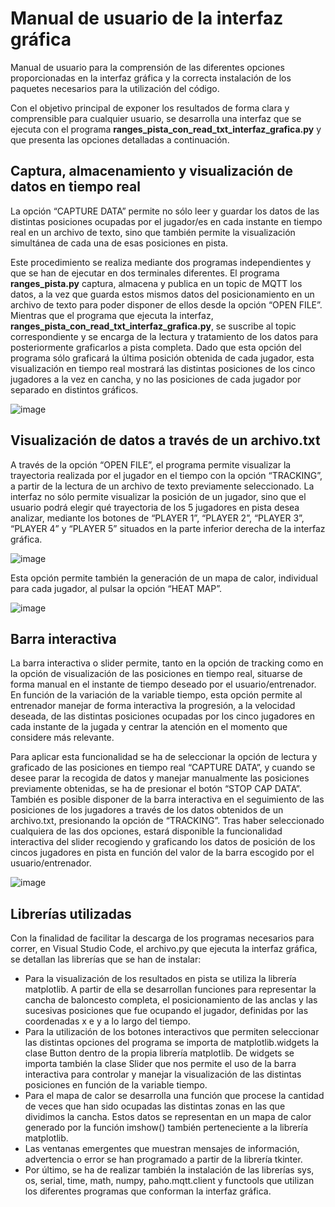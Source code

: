 # Manual de usuario de la interfaz gráfica
Manual de usuario para la comprensión de las diferentes opciones proporcionadas en la interfaz gráfica y la correcta instalación de los paquetes necesarios para la utilización del código.

Con el objetivo principal de exponer los resultados de forma clara y comprensible para cualquier usuario, se desarrolla una interfaz que se ejecuta con el programa **ranges_pista_con_read_txt_interfaz_grafica.py** y que presenta las opciones detalladas a continuación.

## Captura, almacenamiento y visualización de datos en tiempo real
La opción “CAPTURE DATA” permite no sólo leer y guardar los datos de las distintas posiciones ocupadas por el jugador/es en cada instante en tiempo real en un archivo de texto, sino que también permite la visualización simultánea de cada una de esas posiciones en pista.

Este procedimiento se realiza mediante dos programas independientes y que se han de ejecutar en dos terminales diferentes. El programa **ranges_pista.py** captura, almacena y publica en un topic de MQTT los datos, a la vez que guarda estos mismos datos del posicionamiento en un archivo de texto para poder disponer de ellos desde la opción “OPEN FILE”. Mientras que el programa que ejecuta la interfaz, **ranges_pista_con_read_txt_interfaz_grafica.py**, se suscribe al topic correspondiente y se encarga de la lectura y tratamiento de los datos para posteriormente graficarlos a pista completa. Dado que esta opción del programa sólo graficará la última posición obtenida de cada jugador, esta visualización en tiempo real mostrará las distintas posiciones de los cinco jugadores a la vez en cancha, y no las posiciones de cada jugador por separado en distintos gráficos.

![image](https://github.com/GII/TFG_Carlos_Pena/assets/119660695/5e3c46b4-0b55-4cd0-a602-8a282b1bce92)

## Visualización de datos a través de un archivo.txt
A través de la opción “OPEN FILE”, el programa permite visualizar la trayectoria realizada por el jugador en el tiempo con la opción “TRACKING”, a partir de la lectura de un archivo de texto previamente seleccionado. La interfaz no sólo permite visualizar la posición de un jugador, sino que el usuario podrá elegir qué trayectoria de los 5 jugadores en pista desea analizar, mediante los botones de “PLAYER 1”, “PLAYER 2”, “PLAYER 3”,  “PLAYER 4” y “PLAYER 5” situados en la parte inferior derecha de la interfaz gráfica.

![image](https://github.com/GII/TFG_Carlos_Pena/assets/119660695/708ebb6a-a76a-4d72-9b38-10c7d9aa2fbc)

Esta opción permite también la generación de un mapa de calor, individual para cada jugador, al pulsar la opción “HEAT MAP”.

![image](https://github.com/GII/TFG_Carlos_Pena/assets/119660695/73fd456e-cfc5-4fa3-b15b-7f16b99458e4)

## Barra interactiva
La barra interactiva o slider permite, tanto en la opción de tracking como en la opción de visualización de las posiciones en tiempo real, situarse de forma manual en el instante de tiempo deseado por el usuario/entrenador. En función de la variación de la variable tiempo, esta opción permite al entrenador manejar de forma interactiva la progresión, a la velocidad deseada, de las distintas posiciones ocupadas por los cinco jugadores en cada instante de la jugada y centrar la atención en el momento que considere más relevante.

Para aplicar esta funcionalidad se ha de seleccionar la opción de lectura y graficado de las posiciones en tiempo real “CAPTURE DATA”, y cuando se desee parar la recogida de datos y manejar manualmente las posiciones previamente obtenidas, se ha de presionar el botón “STOP CAP DATA”. También es posible disponer de la barra interactiva en el seguimiento de las posiciones de los jugadores a través de los datos obtenidos de un archivo.txt, presionando la opción de “TRACKING”. Tras haber seleccionado cualquiera de las dos opciones, estará disponible la funcionalidad interactiva del slider recogiendo y graficando los datos de posición de los cincos jugadores en pista en función del valor de la barra escogido por el usuario/entrenador.

![image](https://github.com/GII/TFG_Carlos_Pena/assets/119660695/b94488a0-c947-41d4-b604-01412376ac6b)

## Librerías utilizadas
Con la finalidad de facilitar la descarga de los programas necesarios para correr, en Visual Studio Code, el archivo.py que ejecuta la interfaz gráfica, se detallan las librerías que se han de instalar:
- Para la visualización de los resultados en pista se utiliza la librería matplotlib. A partir de ella se desarrollan funciones para representar la cancha de baloncesto completa, el posicionamiento de las anclas y las sucesivas posiciones que fue ocupando el jugador, definidas por las coordenadas x e y a lo largo del tiempo.
- Para la utilización de los botones interactivos que permiten seleccionar las distintas opciones del programa se importa de matplotlib.widgets la clase Button dentro de la propia librería matplotlib. De widgets se importa también la clase Slider que nos permite el uso de la barra interactiva para controlar y manejar la visualización de las distintas posiciones en función de la variable tiempo.
- Para el mapa de calor se desarrolla una función que procese la cantidad de veces que han sido ocupadas las distintas zonas en las que dividimos la cancha. Estos datos se representan en un mapa de calor generado por la función imshow() también perteneciente a la librería matplotlib.
- Las ventanas emergentes que muestran mensajes de información, advertencia o error se han programado a partir de la librería tkinter.
- Por último, se ha de realizar también la instalación de las librerías sys, os, serial, time, math, numpy, paho.mqtt.client y functools que utilizan los diferentes programas que conforman la interfaz gráfica.




